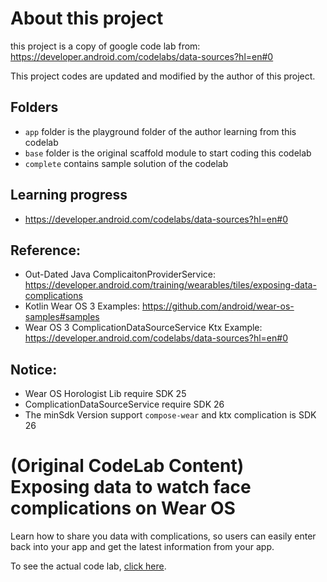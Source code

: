 # About this project
this project is a copy of google code lab from: https://developer.android.com/codelabs/data-sources?hl=en#0

This project codes are updated and modified by the author of this project.

## Folders
* `app` folder is the playground folder of the author learning from this codelab
* `base` folder is the original scaffold module to start coding this codelab
* `complete` contains sample solution of the codelab

## Learning progress

* https://developer.android.com/codelabs/data-sources?hl=en#0

## Reference:

* Out-Dated Java ComplicaitonProviderService: https://developer.android.com/training/wearables/tiles/exposing-data-complications
* Kotlin Wear OS 3 Examples: https://github.com/android/wear-os-samples#samples
* Wear OS 3 ComplicationDataSourceService Ktx Example: https://developer.android.com/codelabs/data-sources?hl=en#0

## Notice:
* Wear OS Horologist Lib require SDK 25
* ComplicationDataSourceService require SDK 26
* The minSdk Version support `compose-wear` and ktx complication is SDK 26


# (Original CodeLab Content) Exposing data to watch face complications on Wear OS

Learn how to share you data with complications, so users can easily enter back into your app and
get the latest information from your app.

To see the actual code lab, [click here](https://developer.android.com/codelabs/data-providers).
